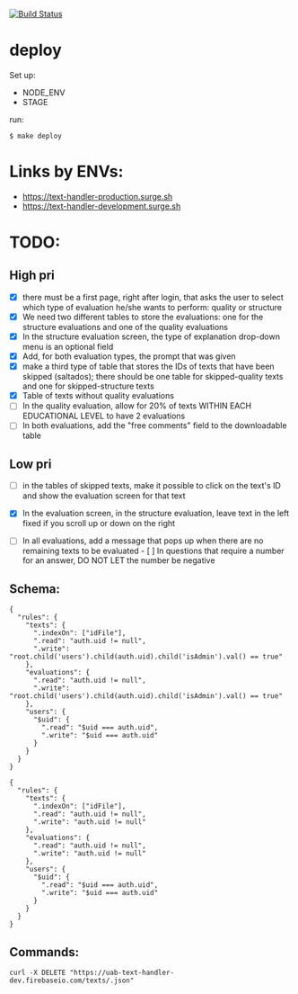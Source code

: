 [![Build Status](https://travis-ci.org/carlosvillu/UABTexthandler.svg?branch=master)](https://travis-ci.org/carlosvillu/UABTexthandler)

# deploy

Set up:

* NODE_ENV
* STAGE

run:

`$ make deploy`

# Links by ENVs:

* https://text-handler-production.surge.sh
* https://text-handler-development.surge.sh

# TODO:

## High pri
- [x] there must be a first page, right after login, that asks the user to select which type of evaluation he/she wants to perform: quality or structure
- [x] We need two different tables to store the evaluations: one for the structure evaluations and one of the quality evaluations
- [x] In the structure evaluation screen, the type of explanation drop-down menu is an optional field
- [x] Add, for both evaluation types, the prompt that was given
- [x] make a third type of table that stores the IDs of texts that have been skipped (saltados); there should be one table for skipped-quality texts and one for skipped-structure texts
- [x] Table of texts without quality evaluations
- [ ] In the quality evaluation, allow for 20% of texts WITHIN EACH EDUCATIONAL LEVEL to have 2 evaluations
- [ ] In both evaluations, add the "free comments" field to the downloadable table

## Low pri
- [ ] in the tables of skipped texts,  make it possible to click on the text's ID and show the evaluation screen for that text
- [x] In the evaluation screen, in the structure evaluation, leave text in the left fixed if you scroll up or down on the right
- [ ] In all evaluations, add a message that pops up when there are no remaining texts to be evaluated
- [ ] In questions that require a number for an answer, DO NOT LET the number be negative


## Schema:
```
{
  "rules": {
    "texts": {
      ".indexOn": ["idFile"],
      ".read": "auth.uid != null",
      ".write": "root.child('users').child(auth.uid).child('isAdmin').val() == true"
    },
    "evaluations": {
      ".read": "auth.uid != null",
      ".write": "root.child('users').child(auth.uid).child('isAdmin').val() == true"
    },
    "users": {
      "$uid": {
        ".read": "$uid === auth.uid",
        ".write": "$uid === auth.uid"
      }
    }
  }
}
```

```
{
  "rules": {
    "texts": {
      ".indexOn": ["idFile"],
      ".read": "auth.uid != null",
      ".write": "auth.uid != null"
    },
    "evaluations": {
      ".read": "auth.uid != null",
      ".write": "auth.uid != null"
    },
    "users": {
      "$uid": {
        ".read": "$uid === auth.uid",
        ".write": "$uid === auth.uid"
      }
    }
  }
}
```

## Commands:

```
curl -X DELETE "https://uab-text-handler-dev.firebaseio.com/texts/.json"
```

